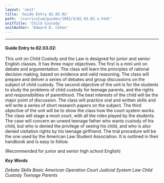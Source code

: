 ```yaml
---
layout: 'unit'
title: 'Guide Entry 82.03.02'
path: '/curriculum/guides/1982/3/82.03.02.x.html'
unitTitle: 'Child Custody'
unitAuthor: 'Edward D. Cohen'
---
```


<body>
<hr/>
 <h4>
  Guide Entry to 82.03.02:
 </h4>
 This unit on Child Custody and the Law is designed for junior and senior English classes.  It has three major objectives.  The first is a mini unit on debate and argumentation.  The class will learn the principles of rational decision making, based on evidence and valid reasoning.  The class will prepare and deliver a series of debates and group discussions on the subject of child custody.  The second objective of the unit is for the students to study the problems of child custody for teenage parents, and the rights and responsibilities of parenthood.  The best interests of the child will be the major point of discussion.  The class will practice oral and written skills and will write a series of short research papers on the subject.  The third objective of the unit will be to show the class how the court system works.  The class will stage a moot court, with all the roles played by the students.  The case will concern an unwed teenage father who wants custody of his child, but who is denied the privilege of seeing his child, and who is also denied visitation rights by his teenage girlfriend.  The trial procedure will be the one used by the American Law Student Association.  It is outlined in their handbook and is easy to follow.
 <p>
  (Recommended for junior and senior high school English)
 </p>
<p>
  <b>
   <i>
    Key Words
   </i>
  </b>
  <br/>
 </p>
 <p>
  <i>
   Debate Skills Basic American Operation Court Judicial System Law Child Custody Teenage Parents
  </i>
 </p>

</body>
